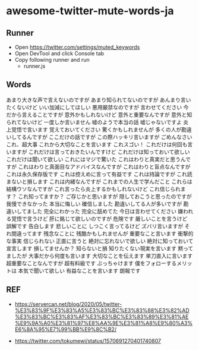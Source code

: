 # awesome-twitter-mute-words-ja

## Runner

- Open https://twitter.com/settings/muted_keywords
- Open DevTool and click Console tab
- Copy following runner and run
  - runner.js

## Words

あまり大きな声で言えないのですが
あまり知られてないのですが
あんまり言いたくないけど
いい加減にしてほしい
悪用厳禁なのですが
言わせてください
今だから言えることですが
意外かもしれないけど
意外と重要なんですが
意外と知られてないけど
一度しか言いません
嘘のようで本当の話
嘘じゃないですよ
炎上覚悟で言います
覚えておいてください
驚くかもしれませんが
多くの人が勘違いしてるんですが
ここだけの話ですが
この際ハッキリ言いますが
ごめんなさい
これ、超大事
これから大切なことを言います
これスゴい！
これだけは何回も言いますが
これだけは言っておきたいんですけど
これだけは知っておいて欲しい
これだけは聞いて欲しい
これにはマジで驚いた
これはわりと真実だと思うんですが
これはわりと真面目なアドバイスなんですが
これはわりと盲点なんですが
これは永久保存版です
これは控えめに言って有益です
これは持論ですが
これ読まないと損します
これは内緒なんですが
これまでの人生で学んだこと
これらは結構ウソなんですが
これ言ったら炎上するかもしれないけど
これ信じられます？
これ知ってますか？
ご存じかと思いますが
隠しておこうと思ったのですが
我慢できなかった
本当に悔しい
確信しました
勘違いしてる人が多いですが
勘違いしてました
完全にわかった
完全に舐めてた
今日は言わせてください
嫌われる覚悟で言うけど
肝に銘じて欲しいのですが
危険です
厳しいことを言うけど
誤解です
告白します
悲しいことに
しつこく言ってるけど
ズバリ言いますが
それ間違ってます
残念なことに
残酷かもしれませんが
重要なこと言います
衝撃的な事実
信じられない
正直に言うと
絶対に忘れないで欲しい
絶対に知っておいて
宣言します
損してませんか？
知らないと損
知りたくない現実を言います
黙ってましたが
大事だから何度も言います
大切なことを伝えます
単刀直入に言います
超重要なことなんですが
超有料級です
ぶっちゃけます
僕をフォローするメリットは
本気で聞いて欲しい
有益なことを言います
朗報です

## REF

- https://servercan.net/blog/2020/05/twitter-%E3%83%9F%E3%83%A5%E3%83%BC%E3%83%88%E3%82%AD%E3%83%BC%E3%83%AF%E3%83%BC%E3%83%89%E3%81%AE%E9%9A%A0%E3%81%97%E8%AA%9E%E3%81%A8%E9%80%A3%E6%8A%95%E7%99%BB%E9%8C%B2/

- https://twitter.com/tokumewi/status/1570691270401740807
